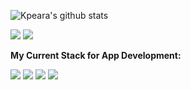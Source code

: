 ![Kpeara's github stats](https://github-readme-stats.vercel.app/api?username=kpeara&show_icons=true&theme=radical)

![](https://img.shields.io/badge/OS-*nix/windows-informational?style=flat&logo=linux&logoColor=white&color=FF5262)
![](https://img.shields.io/badge/Editor-vim/vscode/intellij-informational?style=flat&logo=vim&logoColor=white&color=17CAF5)

<strong>My Current Stack for App Development:</strong>

![](https://img.shields.io/badge/Backend-java_spring/node_express-informational?style=flat&logo=spring&logoColor=white&color=orange)
![](https://img.shields.io/badge/Frontend-react/angular-informational?style=flat&logo=react&logoColor=white&color=FF5262)
![](https://img.shields.io/badge/State_Management-redux-informational?style=flat&logo=redux&logoColor=white&color=C568F5)
![](https://img.shields.io/badge/DBMS-postgres-informational?style=flat&logo=<LOGO_NAME>&logoColor=white&color=10A2F5)

<!-- 
Consider Adding: LinkedIn under a section called Contact Me
-->
